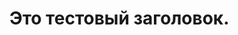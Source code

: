   <!DOCTYPE html>
<html>
<head>
<meta charset="UTF-8">
<meta charset="UTF-8">
<link rel="icon" type="image" href="ссылка">
<link rel="stylesheet" href="style.css">
</head>
  <body>
    <h1>Это тестовый заголовок.<h1>
  </body>
</html>
